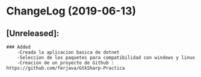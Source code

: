 # ChangeLog (2019-06-13)

## [Unreleased]:
    
    ### Added
        -Creada la aplicacion basica de dotnet 
        -Seleccion de los paquetes para compatibilidad con windows y linux
        -Creacion de un proyecto de Github : https://github.com/ferjava/GtkSharp-Practica
 


